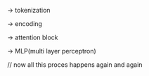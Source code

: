 -> tokenization
<!-- breaking the words into tokens -->
<!-- then converting the tokens to vectors -->
-> encoding
<!-- this what actually converts the tokens to vectors -->
-> attention block 
<!-- smtg like the vectors talk to eachother -->
<!-- what happens is basically the attention block updates the values of the vector based of the previous values -->
-> MLP(multi layer perceptron)

// now all this proces happens again and again